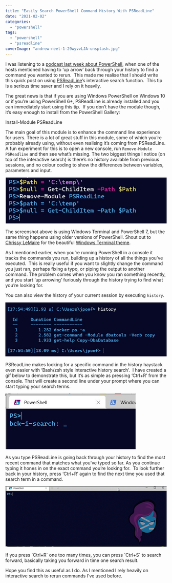 ```yaml
---
title: "Easily Search PowerShell Command History With PSReadLine"
date: "2021-02-02"
categories: 
  - "powershell"
tags: 
  - "powershell"
  - "psreadline"
coverImage: "andrew-neel-1-29wyvvLJA-unsplash.jpg"
---
```


I was listening to a [podcast last week about PowerShell](http://runasradio.com/Shows/Show/760), when one of the hosts mentioned having to ‘up arrow’ back through your history to find a command you wanted to rerun.  This made me realise that I should write this quick post on using [PSReadLine](https://github.com/PowerShell/PSReadLine)’s interactive search function.  This tip is a serious time saver and I rely on it heavily.

The great news is that if you are using Windows PowerShell on Windows 10 or if you’re using PowerShell 6+, PSReadLine is already installed and you can immediately start using this tip.  If you don’t have the module though, it’s easy enough to install from the PowerShell Gallery:    

Install-Module PSReadLine

The main goal of this module is to enhance the command line experience for users. There is a lot of great stuff in this module, some of which you’re probably already using, without even realising it’s coming from PSReadLine. A fun experiment for this is to open a new console, run `Remove-Module PSReadline` and then see what’s missing. The two biggest things I notice (on top of the interactive search) is there’s no history available from previous sessions, and no colour coding to show the differences between variables, parameters and input.

![Showing no colour coding after removing PSReadLine](images/removePSReadLine.jpg)

The screenshot above is using Windows Terminal and PowerShell 7, but the same thing happens using older versions of PowerShell. Shout out to [Chrissy LeMaire](http://twitter.com/cl) for the beautiful [Windows Terminal theme](https://blog.netnerds.net/2020/07/my-windows-terminal-retro-theme/).

As I mentioned earlier, when you’re running PowerShell in a console it tracks the commands you run, building up a history of all the things you’ve executed.  This is really useful if you want to slightly change the command you just ran, perhaps fixing a typo, or piping the output to another command. The problem comes when you know you ran something recently, and you start ‘up arrowing’ furiously through the history trying to find what you’re looking for.

You can also view the history of your current session by executing `history`.

![powershell command history ](images/history-1.jpg)

PSReadLine makes looking for a specific command in the history haystack even easier with ‘Bash/zsh style interactive history search’.  I have created a gif below to demonstrate this, but it’s as simple as pressing ‘Ctrl+R’ from the console. That will create a second line under your prompt where you can start typing your search terms.

![Interactive back search](images/interactiveSearch.jpg)

As you type PSReadLine is going back through your history to find the most recent command that matches what you’ve typed so far. As you continue typing it hones in on the exact command you’re looking for.  To look further back in your history, press ‘Ctrl+R’ again to find the next time you used that search term in a command.

![](images/psreadline-1.gif)

If you press \`Ctrl+R\` one too many times, you can press \`Ctrl+S\` to search forward, basically taking you forward in time one search result.

Hope you find this as useful as I do. As I mentioned I rely heavily on interactive search to rerun commands I’ve used before.
